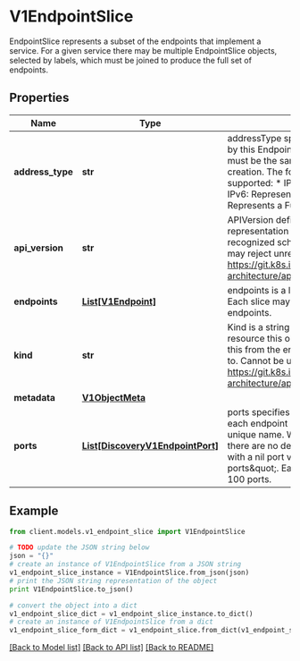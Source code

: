 # V1EndpointSlice

EndpointSlice represents a subset of the endpoints that implement a service. For a given service there may be multiple EndpointSlice objects, selected by labels, which must be joined to produce the full set of endpoints.

## Properties
Name | Type | Description | Notes
------------ | ------------- | ------------- | -------------
**address_type** | **str** | addressType specifies the type of address carried by this EndpointSlice. All addresses in this slice must be the same type. This field is immutable after creation. The following address types are currently supported: * IPv4: Represents an IPv4 Address. * IPv6: Represents an IPv6 Address. * FQDN: Represents a Fully Qualified Domain Name. | 
**api_version** | **str** | APIVersion defines the versioned schema of this representation of an object. Servers should convert recognized schemas to the latest internal value, and may reject unrecognized values. More info: https://git.k8s.io/community/contributors/devel/sig-architecture/api-conventions.md#resources | [optional] 
**endpoints** | [**List[V1Endpoint]**](V1Endpoint.md) | endpoints is a list of unique endpoints in this slice. Each slice may include a maximum of 1000 endpoints. | 
**kind** | **str** | Kind is a string value representing the REST resource this object represents. Servers may infer this from the endpoint the client submits requests to. Cannot be updated. In CamelCase. More info: https://git.k8s.io/community/contributors/devel/sig-architecture/api-conventions.md#types-kinds | [optional] 
**metadata** | [**V1ObjectMeta**](V1ObjectMeta.md) |  | [optional] 
**ports** | [**List[DiscoveryV1EndpointPort]**](DiscoveryV1EndpointPort.md) | ports specifies the list of network ports exposed by each endpoint in this slice. Each port must have a unique name. When ports is empty, it indicates that there are no defined ports. When a port is defined with a nil port value, it indicates \&quot;all ports\&quot;. Each slice may include a maximum of 100 ports. | [optional] 

## Example

```python
from client.models.v1_endpoint_slice import V1EndpointSlice

# TODO update the JSON string below
json = "{}"
# create an instance of V1EndpointSlice from a JSON string
v1_endpoint_slice_instance = V1EndpointSlice.from_json(json)
# print the JSON string representation of the object
print V1EndpointSlice.to_json()

# convert the object into a dict
v1_endpoint_slice_dict = v1_endpoint_slice_instance.to_dict()
# create an instance of V1EndpointSlice from a dict
v1_endpoint_slice_form_dict = v1_endpoint_slice.from_dict(v1_endpoint_slice_dict)
```
[[Back to Model list]](../README.md#documentation-for-models) [[Back to API list]](../README.md#documentation-for-api-endpoints) [[Back to README]](../README.md)


